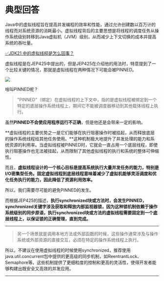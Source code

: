 # 典型回答


Java中的虚拟线程旨在提高并发编程的效率和性能，通过允许创建数以百万计的线程而对系统资源的消耗最小。虚拟线程背后的主要思想是将线程的调度任务从操作系统级别转移到Java虚拟机（JVM）级别，从而减少上下文切换的成本并提高系统的吞吐量。



[✅JDK21 中的虚拟线程是怎么回事？](https://www.yuque.com/hollis666/qyhor6/ac1a0q)



虚拟线程是在JEP425中提出的，但是JEP425在介绍他的用法时，特意提到了一个比较关键的情况，那就是虚拟线程在两种情况下可能会被PINNED。



![](https://cdn.nlark.com/yuque/0/2024/png/5378072/1710566895443-638cb427-9861-44cd-90f5-0b8a781080af.png)



啥叫PINNED呢？



> "PINNED"（绑定）在虚拟线程的上下文中，指的是虚拟线程被绑定到一个特定的底层操作系统线程上，期间它不能被调度器移动到其他载体线程上执行。
>



虽然**PINNED不会使应用程序运行不正确**，但是他还是会带来一定的影响。



**虚拟线程的主要优势之一是它们能够在执行阻塞操作时被挂起，从而释放底层的操作系统线程给其他任务使用。**这种机制极大地提升了并发处理的能力和系统资源的利用率。当虚拟线程被PINNED时，它就会一直占用一个底层线程，即使执行阻塞操作也无法被挂起，从而限制了其他虚拟线程的执行和系统的整体可伸缩性。



而且，**虚拟线程设计的一个核心目标是提高系统执行大量并发任务的能力，特别是I/O密集型任务。固定虚拟线程到底层线程意味着减少了虚拟机能够灵活调度和优化任务执行的能力，因此降低了资源利用效率。**



所以，我们需要尽可能的避免PINNED的发生。



而根据JEP425的描述，**执行synchronized块或方法时，会发生PINNED，synchronized关键字涉及获取和释放内部监视器锁，因为这种锁机制依赖于操作系统级别的同步原语，执行synchronized块或方法的虚拟线程需要固定到一个底层线程上，以保证锁的正确管理，直到完成。**

****

> 另一个场景就是调用本地方法或外部函数的时候，这些操作通常涉及与操作系统或外部资源的直接交互，必须在特定的操作系统线程上执行。
>



所以，不建议在使用虚拟线程的时候使用synchronized，推荐使用java.util.concurrent包中提供的更高级的同步机制，如ReentrantLock、Semaphore等。这些机制提供了更细粒度的控制和更高的灵活性，使得开发者能够构建出既安全又高效的并发应用。

****

